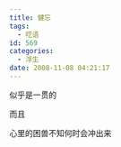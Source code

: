 ```yaml
---
title: 健忘
tags:
  - 呓语
id: 569
categories:
  - 浮生
date: 2008-11-08 04:21:17
---
```


似乎是一贯的

而且

心里的困兽不知何时会冲出来
